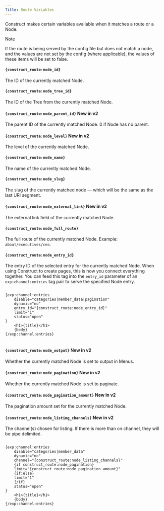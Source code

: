 ```yaml
---
Title: Route Variables
---
```


Construct makes certain variables available when it matches a route or a Node.

<div class="content-blocks__note">
	<div class="content-blocks__note-title">Note</div>
	<p>If the route is being served by the config file but does not match a node, and the values are not set by the config (where applicable), the values of these items will be set to false.</p>
</div>

#### `{construct_route:node_id}`

The ID of the currently matched Node.

#### `{construct_route:node_tree_id}`

The ID of the Tree from the currently matched Node.

#### `{construct_route:node_parent_id}` <span class="content-blocks__heading-note">New in v2</span>

The parent ID of the currently matched Node. 0 if Node has no parent.

#### `{construct_route:node_level}` <span class="content-blocks__heading-note">New in v2</span>

The level of the currently matched Node.

#### `{construct_route:node_name}`

The name of the currently matched Node.

#### `{construct_route:node_slug}`

The slug of the currently matched node — which will be the same as the last URI segment.

#### `{construct_route:node_external_link}` <span class="content-blocks__heading-note">New in v2</span>

The external link field of the currently matched Node.

#### `{construct_route:node_full_route}`

The full route of the currently matched Node. Example: `about/executives/ceo`.

#### `{construct_route:node_entry_id}`

The entry ID of the selected entry for the currently matched Node. When using Construct to create pages, this is how you connect everything together. You can feed this tag into the `entry_id` parameter of an `exp:channel:entries` tag pair to serve the specified Node entry.

<div class="content-blocks__pre-wrapper content-blocks__pre-wrapper--example">
<pre class="content-blocks__pre content-blocks__pre--example  language-ee">
<code class="content-blocks__code content-blocks__code--example  language-ee">
{exp:channel:entries
	disable="categories|member_data|pagination"
	dynamic="no"
	entry_id="{construct_route:node_entry_id}"
	limit="1"
	status="open"
}
	&lt;h1>{title}&lt;/h1>
	{body}
{/exp:channel:entries}
</code>
</pre>
</div>

#### `{construct_route:node_output}` <span class="content-blocks__heading-note">New in v2</span>

Whether the currently matched Node is set to output in Menus.

#### `{construct_route:node_pagination}` <span class="content-blocks__heading-note">New in v2</span>

Whether the currently matched Node is set to paginate.

#### `{construct_route:node_pagination_amount}` <span class="content-blocks__heading-note">New in v2</span>

The pagination amount set for the currently matched Node.

#### `{construct_route:node_listing_channels}` <span class="content-blocks__heading-note">New in v2</span>

The channel(s) chosen for listing. If there is more than on channel, they will be pipe delimited.

<div class="content-blocks__pre-wrapper content-blocks__pre-wrapper--example">
<pre class="content-blocks__pre content-blocks__pre--example  language-ee">
<code class="content-blocks__code content-blocks__code--example  language-ee">
{exp:channel:entries
	disable="categories|member_data"
	dynamic="no"
	channel="{construct_route:node_listing_channels}"
	{if construct_route:node_pagination}
	limit="{construct_route:node_pagination_amount}"
	{if:else}
	limit="1"
	{/if}
	status="open"
}
	&lt;h1>{title}&lt;/h1>
	{body}
{/exp:channel:entries}
</code>
</pre>
</div>
